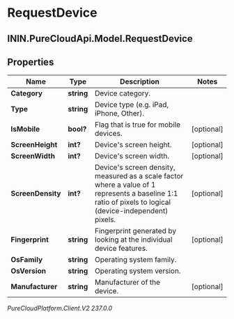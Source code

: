 # RequestDevice

## ININ.PureCloudApi.Model.RequestDevice

## Properties

|Name | Type | Description | Notes|
|------------ | ------------- | ------------- | -------------|
| **Category** | **string** | Device category. | |
| **Type** | **string** | Device type (e.g. iPad, iPhone, Other). | |
| **IsMobile** | **bool?** | Flag that is true for mobile devices. | [optional] |
| **ScreenHeight** | **int?** | Device&#39;s screen height. | [optional] |
| **ScreenWidth** | **int?** | Device&#39;s screen width. | [optional] |
| **ScreenDensity** | **int?** | Device&#39;s screen density, measured as a scale factor where a value of 1 represents a baseline 1:1 ratio of pixels to logical (device-independent) pixels. | [optional] |
| **Fingerprint** | **string** | Fingerprint generated by looking at the individual device features. | [optional] |
| **OsFamily** | **string** | Operating system family. | |
| **OsVersion** | **string** | Operating system version. | |
| **Manufacturer** | **string** | Manufacturer of the device. | [optional] |



_PureCloudPlatform.Client.V2 237.0.0_
